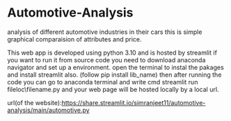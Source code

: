 # Automotive-Analysis
analysis of different automotive industries in their cars
this is simple graphical comparaision of attributes and price.


This web app is developed using python 3.10 and is hosted by streamlit
if you want to run it from source code you need to download anaconda navigator and set up a environment.
open the terminal to instal the pakages and install streamlit also.
(follow pip install lib_name)
then after running the code you can go to anaconda terminal and write cmd streamlit run fileloc\filename.py
and your web page will be hosted locally by a local url.

url(of the website):https://share.streamlit.io/simranjeet11/automotive-analysis/main/automotive.py
